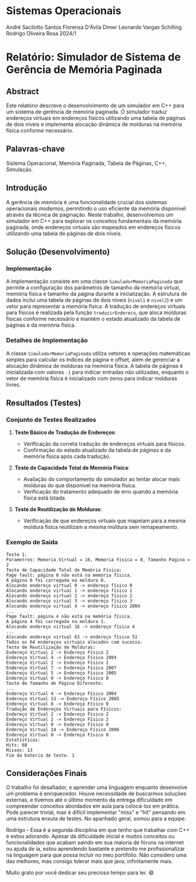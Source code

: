 
# Sistemas Operacionais
André Sacilotto Santos
Florensa D'Ávila Dimer
Leonardo Vargas Schilling
Rodrigo Oliveira Rosa
2024/1

# Relatório: Simulador de Sistema de Gerência de Memória Paginada

## Abstract

Este relatório descreve o desenvolvimento de um simulador em C++ para um sistema de gerência de memória paginada. O simulador traduz endereços virtuais em endereços físicos utilizando uma tabela de páginas de dois níveis e implementa alocação dinâmica de molduras na memória física conforme necessário.

## Palavras-chave

Sistema Operacional, Memória Paginada, Tabela de Páginas, C++, Simulação.

## Introdução

A gerência de memória é uma funcionalidade crucial dos sistemas operacionais modernos, permitindo o uso eficiente da memória disponível através da técnica de paginação. Neste trabalho, desenvolvemos um simulador em C++ para explorar os conceitos fundamentais da memória paginada, onde endereços virtuais são mapeados em endereços físicos utilizando uma tabela de páginas de dois níveis.

## Solução (Desenvolvimento)

### Implementação

A implementação consiste em uma classe `SimuladorMemoriaPaginada` que permite a configuração dos parâmetros de tamanho da memória virtual, memória física e tamanho da página durante a inicialização. A estrutura de dados inclui uma tabela de páginas de dois níveis (`nivel1` e `nivel2`) e um vetor para representar a memória física. A tradução de endereços virtuais para físicos é realizada pela função `traduzirEndereco`, que aloca molduras físicas conforme necessário e mantém o estado atualizado da tabela de páginas e da memória física.

### Detalhes de Implementação

A classe `SimuladorMemoriaPaginada` utiliza vetores e operações matemáticas simples para calcular os índices de página e offset, além de gerenciar a alocação dinâmica de molduras na memória física. A tabela de páginas é inicializada com valores `-1` para indicar entradas não utilizadas, enquanto o vetor de memória física é inicializado com zeros para indicar molduras livres.

## Resultados (Testes)

### Conjunto de Testes Realizados

1. **Teste Básico de Tradução de Endereços**:
   - Verificação da correta tradução de endereços virtuais para físicos.
   - Confirmação do estado atualizado da tabela de páginas e da memória física após cada tradução.

2. **Teste de Capacidade Total de Memória Física**:
   - Avaliação do comportamento do simulador ao tentar alocar mais molduras do que disponível na memória física.
   - Verificação do tratamento adequado de erro quando a memória física está lotada.

3. **Teste de Reutilização de Molduras**:
   - Verificação de que endereços virtuais que mapeiam para a mesma moldura física reutilizam a mesma moldura sem remapeamento.

### Exemplo de Saída

```
Teste 1:
Parametros: Memoria Virtual = 16, Memoria Fisica = 8, Tamanho Pagina = 2
Teste de Capacidade Total de Memória Física:
Page fault: página 0 não está na memória física.
A página 0 foi carregada na moldura 0.
Alocando endereço virtual 0 -> endereço físico 0
Alocando endereço virtual 1 -> endereço físico 1
Alocando endereço virtual 2 -> endereço físico 2
Alocando endereço virtual 3 -> endereço físico 3
Alocando endereço virtual 4 -> endereço físico 2004
...
Page fault: página 4 não está na memória física.
A página 4 foi carregada na moldura 1.
Alocando endereço virtual 16 -> endereço físico 4
...
Alocando endereço virtual 63 -> endereço físico 51
Todos os 64 endereços virtuais alocados com sucesso.
Teste de Reutilização de Molduras:
Endereço Virtual 2 -> Endereço Físico 2
Endereço Virtual 4 -> Endereço Físico 2004
Endereço Virtual 2 -> Endereço Físico 2
Endereço Virtual 7 -> Endereço Físico 2007
Endereço Virtual 5 -> Endereço Físico 2005
Endereço Virtual 0 -> Endereço Físico 0
Teste de Tamanho de Página Diferente:
...
Endereço Virtual 4 -> Endereço Físico 2004
Endereço Virtual 13 -> Endereço Físico 2005
Endereço Virtual 0 -> Endereço Físico 0
Tradução de Endereços Virtuais para Físicos:
Endereço Virtual 2 -> Endereço Físico 2
Endereço Virtual 2 -> Endereço Físico 2
Endereço Virtual 0 -> Endereço Físico 0
Endereço Virtual 14 -> Endereço Físico 2006
Endereço Virtual 0 -> Endereço Físico 0
Estatísticas:
Hits: 68
Misses: 13
Fim da bateria de teste. 1

```

## Considerações Finais

O trabalho foi desafiador, e aprender uma linguagem enquanto desenvolve um problema é enriquecedor. Houve necessidade de buscarmos soluções externas, e tivemos até o último momento da entrega dificuldade em compreender conceitos abordados em aula para colocá-los em prática. Pode parecer trivial, mas é difícil implementar "miss" e "hit" pensando em uma estrutura enxuta de testes. No apanhado geral, somou para a equipe. 

Rodrigo - Essa é a segunda disciplina em que tenho que trabalhar com C++ e estou adorando. Apesar da dificuldade inicial e muitos conceitos ou funcionalidades que acabam saindo em sua maioria de fóruns na internet ou ajuda de ia, estou aprendendo bastante e pretendo me profissionalizar na linguagem para que possa incluir no meu portifólio. Não considero uma das melhores, mas consigo tolerar mais que java, infinitamente mais. 

Muito grato por você dedicar seu precioso tempo para ler. :smile: